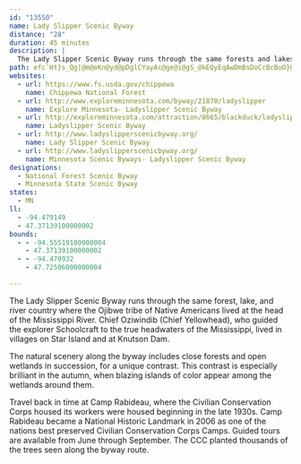 ```yaml
---
id: "13550"
name: Lady Slipper Scenic Byway
distance: "28"
duration: 45 minutes
description: |
  The Lady Slipper Scenic Byway runs through the same forests and lakes where the Ojibwe tribe of Native Americans lived at the head of the Mississippi River.
path: efc`Ht}s_Qg|@m@eKn@yd@pDglCYayAc@ge@i@gS_@kEQyEqAwDmBsDoCcBcBuO}QkKqLs@k@y@k@yD_B}CGqDX_DxA]TWBwVvKaE|AwK`FoCdBcBxAw@~@yHbLkBfB_DhBOZqE\qv@Cwh@j@aJ?e_@Muo@o@cVyAsAAsTPiUZoE~AmAp@cBxAcBfB}t@xjAeD`FeLzQgAlBiA~A_BdBmDfCcBt@{Cx@oNSg{@mBsPWs{@i@um@Ea_@JoRQuo@R_ADmA^yBtAyAjBy@~Ao@xByQ|w@gAlDuAlD_c@h`A}DpHaZxg@_CbCyCxAiATki@fBc@NgF`@kC~AmAlAeApByBbGgG|RcCxGqJfVmAfCsAfBoCjB}@NoBHmGEoeBf@qj@FyUSmFp@}GdAaDw@uC_Bw@u@{`@w[}DeC_Aa@mAWgEGsAL{SrDcDv@kr@hMuKxBmSnHaFz@cJIa]_AmHLwi@|KoGVoBK_P{CcEe@_bAxAmv@d@efA^iUYyAFo@J}Ad@_Bx@_Ar@mDjEcRvX]R]?DtBa@xD
websites:
  - url: https://www.fs.usda.gov/chippewa
    name: Chippewa National Forest
  - url: http://www.exploreminnesota.com/byway/21870/ladyslipper
    name: Explore Minnesota- Ladyslipper Scenic Byway
  - url: http://exploreminnesota.com/attraction/8665/blackduck/ladyslipper-scenic-byway
    name: Ladyslipper Scenic Byway
  - url: http://www.ladyslipperscenicbyway.org/
    name: Lady Slipper Scenic Byway
  - url: http://www.ladyslipperscenicbyway.org/
    name: Minnesota Scenic Byways- Ladyslipper Scenic Byway
designations:
  - National Forest Scenic Byway
  - Minnesota State Scenic Byway
states:
  - MN
ll:
  - -94.479149
  - 47.37139100000002
bounds:
  - - -94.55519100000004
    - 47.37139100000002
  - - -94.470932
    - 47.72506000000004

---
```


The Lady Slipper Scenic Byway runs through the same forest, lake, and river country where the Ojibwe tribe of Native Americans lived at the head of the Mississippi River.  Chief Oziwindib (Chief Yellowhead), who guided the explorer Schoolcraft to the true headwaters of the Mississippi, lived in villages on Star Island and at Knutson Dam.

The natural scenery along the byway includes close forests and open wetlands in succession, for a unique contrast.  This contrast is especially brilliant in the autumn, when blazing islands of color appear among the wetlands around them.  

Travel back in time at Camp Rabideau, where the Civilian Conservation Corps housed its workers were housed beginning in the late 1930s. Camp Rabideau became a National Historic Landmark in 2006 as one of the nations best preserved Civilian Conservation Corps Camps.  Guided tours are available from June through September.  The CCC planted thousands of the trees seen along the byway route.  
